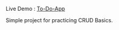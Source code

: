 
Live Demo : [To-Do-App](https://riajul-alam.github.io/To-Do-App/)

Simple project for practicing CRUD Basics.
